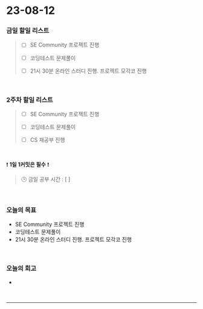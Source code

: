 # 23-08-12
### 금일 할일 리스트
> - [ ]  SE Community 프로젝트 진행
>
> - [ ]  코딩테스트 문제풀이
>
> - [ ]  21시 30분 온라인 스터디 진행. 프로젝트 모각코 진행


<br/>

### 2주차 할일 리스트  
> - [ ]  SE Community 프로젝트 진행
>
> - [ ]  코딩테스트 문제풀이
>
> - [ ]  CS 재공부 진행

<br/>

❗ **1일 1커밋은 필수** ❗
> 🕒 금일 공부 시간 : [  ]
  
<br/>

### 오늘의 목표
- SE Community 프로젝트 진행
- 코딩테스트 문제풀이
- 21시 30분 온라인 스터디 진행. 프로젝트 모각코 진행

<br>

### 오늘의 회고
- 

<br/>

------------  
